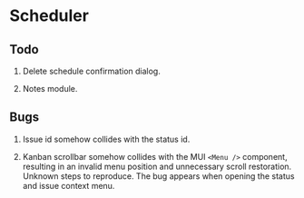 # Scheduler

## Todo

1. Delete schedule confirmation dialog.

2. Notes module.

## Bugs

1. Issue id somehow collides with the status id.

2. Kanban scrollbar somehow collides with the MUI `<Menu />` component, resulting in an invalid menu position and unnecessary scroll restoration. Unknown steps to reproduce. The bug appears when opening the status and issue context menu.
